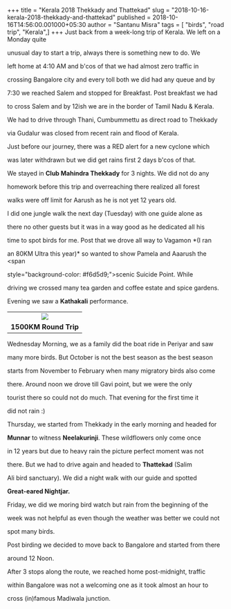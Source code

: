 +++
title = "Kerala 2018 Thekkady and Thattekad"
slug = "2018-10-16-kerala-2018-thekkady-and-thattekad"
published = 2018-10-16T14:56:00.001000+05:30
author = "Santanu Misra"
tags = [ "birds", "road trip", "Kerala",]
+++
Just back from a week-long trip of Kerala. We left on a Monday quite
unusual day to start a trip, always there is something new to do. We
left home at 4:10 AM and b'cos of that we had almost zero traffic in
crossing Bangalore city and every toll both we did had any queue and by
7:30 we reached Salem and stopped for Breakfast. Post breakfast we had
to cross Salem and by 12ish we are in the border of Tamil Nadu & Kerala.
We had to drive through Thani, Cumbummettu as direct road to Thekkady
via Gudalur was closed from recent rain and flood of Kerala.

  

Just before our journey, there was a RED alert for a new cyclone which
was later withdrawn but we did get rains first 2 days b'cos of that.

  

We stayed in **Club Mahindra Thekkady** for 3 nights. We did not do any
homework before this trip and overreaching there realized all forest
walks were off limit for Aarush as he is not yet 12 years old.

I did one jungle walk the next day (Tuesday) with one guide alone as
there no other guests but it was in a way good as he dedicated all his
time to spot birds for me. Post that we drove all way to Vagamon *(I ran
an 80KM Ultra this year)* so wanted to show Pamela and Aaarush the <span
style="background-color: #f6d5d9;">scenic </span>Suicide Point. While
driving we crossed many tea garden and coffee estate and spice gardens.
Evening we saw a **Kathakali** performance.  

  

<table>
<tbody>
<tr class="odd">
<td style="text-align: center;"><a href="../images/2018-10-16-kerala-2018-thekkady-and-thattekad-20181012_233301.jpg"><img src="../images/thumbnails/2018-10-16-kerala-2018-thekkady-and-thattekad-20181012_233301.jpg" /></a></td>
</tr>
<tr class="even">
<td style="text-align: center;"><strong>1500KM Round Trip</strong></td>
</tr>
</tbody>
</table>

Wednesday Morning, we as a family did the boat ride in Periyar and saw
many more birds. But October is not the best season as the best season
starts from November to February when many migratory birds also come
there. Around noon we drove till Gavi point, but we were the only
tourist there so could not do much. That evening for the first time it
did not rain :)

  
Thursday, we started from Thekkady in the early morning and headed for
**Munnar** to witness **Neelakurinji**. These wildflowers only come once
in 12 years but due to heavy rain the picture perfect moment was not
there. But we had to drive again and headed to **Thattekad** (Salim
Ali bird sanctuary). We did a night walk with our guide and spotted
**Great-eared Nightjar.**

  

Friday, we did we moring bird watch but rain from the beginning of the
week was not helpful as even though the weather was better we could not
spot many birds.

  

Post birding we decided to move back to Bangalore and started from there
around 12 Noon.

  

After 3 stops along the route, we reached home post-midnight, traffic
within Bangalore was not a welcoming one as it took almost an hour to
cross (in)famous Madiwala junction.
